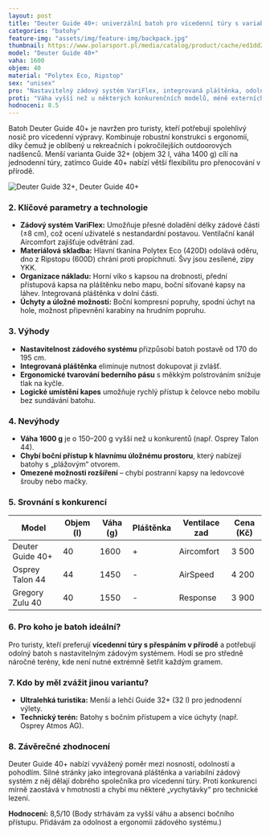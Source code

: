 ```yaml
---
layout: post
title: "Deuter Guide 40+: univerzální batoh pro vícedenní túry s variabilním zádovým systémem"
categories: "batohy"
feature-img: "assets/img/feature-img/backpack.jpg"
thumbnail: https://www.polarsport.pl/media/catalog/product/cache/ed1dd25b44ac74c9dca085c463c89987/g/u/guide40plussl_turquoise.png
model: "Deuter Guide 40+"
vaha: 1600
objem: 40
material: "Polytex Eco, Ripstop"
sex: "unisex"
pro: "Nastavitelný zádový systém VariFlex, integrovaná pláštěnka, odolné materiály a logické členění kapes."
proti: "Váha vyšší než u některých konkurenčních modelů, méně externích úchytů pro lehké vybavení."
hodnoceni: 8.5
---
```


Batoh Deuter Guide 40+ je navržen pro turisty, kteří potřebují spolehlivý nosič pro vícedenní výpravy. Kombinuje robustní konstrukci s ergonomií, díky čemuž je oblíbený u rekreačních i pokročilejších outdoorových nadšenců. Menší varianta Guide 32+ (objem 32 l, váha 1400 g) cílí na jednodenní túry, zatímco Guide 40+ nabízí větší flexibilitu pro přenocování v přírodě.  


![Deuter Guide 32+, Deuter Guide 40+](https://res.cloudinary.com/dvwv5cne3/image/fetch/w_auto,h_450,c_fill,g_auto,f_auto,q_auto/https://www.polarsport.pl/media/catalog/product/cache/ed1dd25b44ac74c9dca085c463c89987/g/u/guide40plussl_turquoise.png)


### 2. Klíčové parametry a technologie  
- **Zádový systém VariFlex:** Umožňuje přesné doladění délky zádové části (±8 cm), což ocení uživatelé s nestandardní postavou. Ventilační kanál Aircomfort zajišťuje odvětrání zad.  
- **Materiálová skladba:** Hlavní tkanina Polytex Eco (420D) odolává oděru, dno z Ripstopu (600D) chrání proti propíchnutí. Švy jsou zesílené, zipy YKK.  
- **Organizace nákladu:** Horní víko s kapsou na drobnosti, přední přístupová kapsa na pláštěnku nebo mapu, boční síťované kapsy na láhev. Integrovaná pláštěnka v dolní části.  
- **Úchyty a úložné možnosti:** Boční kompresní popruhy, spodní úchyt na hole, možnost připevnění karabiny na hrudním popruhu.  

### 3. Výhody  
- **Nastavitelnost zádového systému** přizpůsobí batoh postavě od 170 do 195 cm.  
- **Integrovaná pláštěnka** eliminuje nutnost dokupovat ji zvlášť.  
- **Ergonomické tvarování bederního pásu** s měkkým polstrováním snižuje tlak na kyčle.  
- **Logické umístění kapes** umožňuje rychlý přístup k čelovce nebo mobilu bez sundávání batohu.  

### 4. Nevýhody  
- **Váha 1600 g** je o 150–200 g vyšší než u konkurentů (např. Osprey Talon 44).  
- **Chybí boční přístup k hlavnímu úložnému prostoru**, který nabízejí batohy s „plážovým“ otvorem.  
- **Omezené možnosti rozšíření** – chybí postranní kapsy na ledovcové šrouby nebo mačky.  

### 5. Srovnání s konkurencí  
| Model                | Objem (l) | Váha (g) | Pláštěnka | Ventilace zad | Cena (Kč) |  
|----------------------|-----------|----------|-----------|---------------|-----------|  
| Deuter Guide 40+     | 40        | 1600     | \+        | Aircomfort    | 3 500     |  
| Osprey Talon 44      | 44        | 1450     | \-        | AirSpeed      | 4 200     |  
| Gregory Zulu 40      | 40        | 1550     | \-        | Response      | 3 900     |  

### 6. Pro koho je batoh ideální?  
Pro turisty, kteří preferují **vícedenní túry s přespáním v přírodě** a potřebují odolný batoh s nastavitelným zádovým systémem. Hodí se pro středně náročné terény, kde není nutné extrémně šetřit každým gramem.  

### 7. Kdo by měl zvážit jinou variantu?  
- **Ultralehká turistika:** Menší a lehčí Guide 32+ (32 l) pro jednodenní výlety.  
- **Technický terén:** Batohy s bočním přístupem a více úchyty (např. Osprey Atmos AG).  

### 8. Závěrečné zhodnocení  
Deuter Guide 40+ nabízí vyvážený poměr mezi nosností, odolností a pohodlím. Silné stránky jako integrovaná pláštěnka a variabilní zádový systém z něj dělají dobrého společníka pro vícedenní túry. Proti konkurenci mírně zaostává v hmotnosti a chybí mu některé „vychytávky“ pro technické lezení.  

**Hodnocení:** 8,5/10 (Body strhávám za vyšší váhu a absenci bočního přístupu. Přidávám za odolnost a ergonomii zádového systému.)